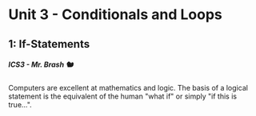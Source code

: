 # Unit 3 - Conditionals and Loops

## 1: If-Statements

##### ICS3 - Mr. Brash 🐿️

Computers are excellent at mathematics and logic. The basis of a logical statement is the equivalent of the human "what if" or simply "if this is true...".
